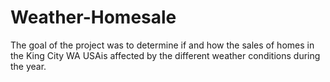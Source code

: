 # Weather-Homesale
The goal of the project was to determine if and how the sales of homes in the King City WA USAis affected by the different weather conditions during the year.
